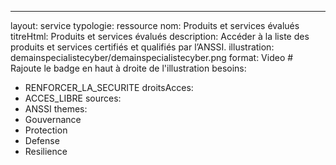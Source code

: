 ---
layout: service
typologie: ressource
nom: Produits et services évalués
titreHtml: Produits et services évalués
description: Accéder à la liste des produits et services certifiés et qualifiés par l’ANSSI.
illustration: demainspecialistecyber/demainspecialistecyber.png
format: Video # Rajoute le badge en haut à droite de l'illustration
besoins:
  - RENFORCER_LA_SECURITE
droitsAcces:
  - ACCES_LIBRE
sources:
  - ANSSI
themes:
  - Gouvernance
  - Protection
  - Defense
  - Resilience

